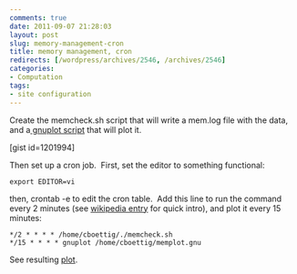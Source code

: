 ```yaml
---
comments: true
date: 2011-09-07 21:28:03
layout: post
slug: memory-management-cron
title: memory management, cron
redirects: [/wordpress/archives/2546, /archives/2546]
categories:
- Computation
tags:
- site configuration
---
```


Create the memcheck.sh script that will write a mem.log file with the data, and a[ gnuplot script](http://t16web.lanl.gov/Kawano/gnuplot/datetime-e.html) that will plot it.

[gist id=1201994]

Then set up a cron job.  First, set the editor to something functional:

    
    export EDITOR=vi


then, crontab -e to edit the cron table.  Add this line to run the command every 2 minutes (see [wikipedia entry](http://en.wikipedia.org/wiki/Cron#Examples) for quick intro), and plot it every 15 minutes:

    
    */2 * * * * /home/cboettig/./memcheck.sh
    */15 * * * * gnuplot /home/cboettig/memplot.gnu


See resulting [plot](http://www.carlboettiger.info/mem.png).
